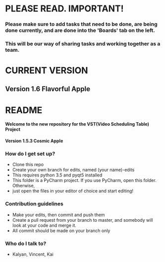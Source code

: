 
# PLEASE READ. IMPORTANT! #

### Please make sure to add tasks that need to be done, are being done currently, and are done into the 'Boards' tab on the left. ###
### This will be our way of sharing tasks and working together as a team. ###




# CURRENT VERSION #

## Version 1.6 Flavorful Apple ##






# README #


#### Welcome to the new repository for the VST(Video Scheduling Table) Project ####
#### Version 1.5.3 Cosmic Apple ####

### How do I get set up? ###

* Clone this repo
* Create your own branch for edits, named (your name)-edits
* This requires python 3.5 and pyqt5 installed
* This folder is a PyCharm project. If you use PyCharm, open this folder. Otherwise,
* just open the files in your editor of choice and start editing!

### Contribution guidelines ###

* Make your edits, then commit and push them
* Create a pull request from your branch to master, and somebody will look at your code and merge it.
* All commit should be made on your branch only

### Who do I talk to? ###

* Kalyan, Vincent, Kai